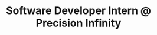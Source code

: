 ---
title: Software Developer Intern @ Precision Infinity
type: work
description: Responsible for building new features on existing .Net applications, and in charge of improving Automatic Versions for a new era of .Net applications.
from: "2017-02-06"
location: Orlando, FL
employer: Precision Infinity
position: Software Developer Intern
current: true
published: true
---